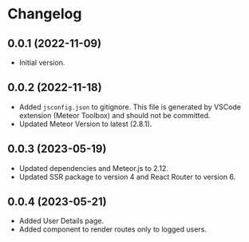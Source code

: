 # Changelog

## 0.0.1 (2022-11-09)

- Initial version.

## 0.0.2 (2022-11-18)

- Added `jsconfig.json` to gitignore. This file is generated by VSCode extension (Meteor Toolbox) and should not be committed.
- Updated Meteor Version to latest (2.8.1).

## 0.0.3 (2023-05-19)

- Updated dependencies and Meteor.js to 2.12.
- Updated SSR package to version 4 and React Router to version 6.

## 0.0.4 (2023-05-21)

- Added User Details page.
- Added component to render routes only to logged users.
